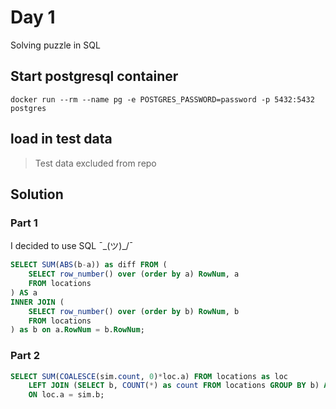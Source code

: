 # Day 1

Solving puzzle in SQL

## Start postgresql container

```shell
docker run --rm --name pg -e POSTGRES_PASSWORD=password -p 5432:5432 postgres
```

## load in test data

> Test data excluded from repo


## Solution

### Part 1

I decided to use SQL ¯\_(ツ)_/¯

```sql
SELECT SUM(ABS(b-a)) as diff FROM (
    SELECT row_number() over (order by a) RowNum, a
    FROM locations
) AS a
INNER JOIN (
    SELECT row_number() over (order by b) RowNum, b
    FROM locations
) as b on a.RowNum = b.RowNum;
```

### Part 2

```sql
SELECT SUM(COALESCE(sim.count, 0)*loc.a) FROM locations as loc
    LEFT JOIN (SELECT b, COUNT(*) as count FROM locations GROUP BY b) AS sim
    ON loc.a = sim.b;
```